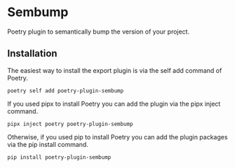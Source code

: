 # Sembump

Poetry plugin to semantically bump the version of your project.

## Installation

The easiest way to install the export plugin is via the self add command of Poetry.

```
poetry self add poetry-plugin-sembump
```

If you used pipx to install Poetry you can add the plugin via the pipx inject command.

```
pipx inject poetry poetry-plugin-sembump
```

Otherwise, if you used pip to install Poetry you can add the plugin packages via the pip install command.

```
pip install poetry-plugin-sembump
```